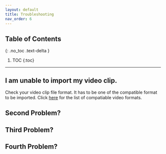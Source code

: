 ```yaml
---
layout: default
title: Troubleshooting
nav_order: 6
---
```

## Table of Contents
{: .no_toc .text-delta }

1. TOC
{:toc}

---

## I am unable to import my video clip.

Check your video clip file format. It has to be one of the compatible format to be imported. Click
[here](index.md#supported-video-files) for the list of compatiable video formats.

## Second Problem?

## Third Problem?

## Fourth Problem?